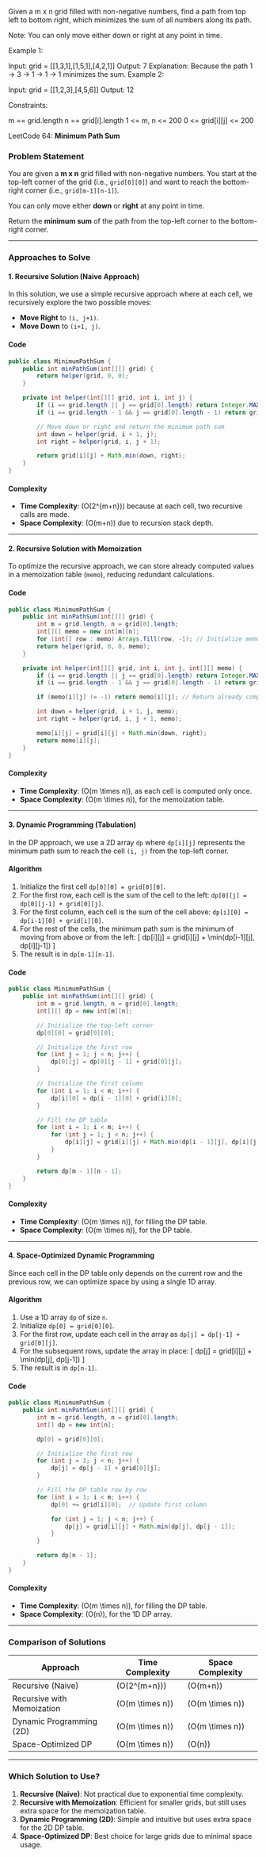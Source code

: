 Given a m x n grid filled with non-negative numbers, find a path from top left to bottom right, which minimizes the sum of all numbers along its path.

Note: You can only move either down or right at any point in time.



Example 1:


Input: grid = [[1,3,1],[1,5,1],[4,2,1]]
Output: 7
Explanation: Because the path 1 → 3 → 1 → 1 → 1 minimizes the sum.
Example 2:

Input: grid = [[1,2,3],[4,5,6]]
Output: 12


Constraints:

m == grid.length
n == grid[i].length
1 <= m, n <= 200
0 <= grid[i][j] <= 200

LeetCode 64: **Minimum Path Sum**

### **Problem Statement**
You are given a **m x n** grid filled with non-negative numbers. You start at the top-left corner of the grid (i.e., `grid[0][0]`) and want to reach the bottom-right corner (i.e., `grid[m-1][n-1]`).

You can only move either **down** or **right** at any point in time.

Return the **minimum sum** of the path from the top-left corner to the bottom-right corner.

---

### **Approaches to Solve**

#### **1. Recursive Solution (Naive Approach)**

In this solution, we use a simple recursive approach where at each cell, we recursively explore the two possible moves:
- **Move Right** to `(i, j+1)`.
- **Move Down** to `(i+1, j)`.

#### **Code**
```java
public class MinimumPathSum {
    public int minPathSum(int[][] grid) {
        return helper(grid, 0, 0);
    }

    private int helper(int[][] grid, int i, int j) {
        if (i == grid.length || j == grid[0].length) return Integer.MAX_VALUE; // Out of bounds
        if (i == grid.length - 1 && j == grid[0].length - 1) return grid[i][j]; // Reached bottom-right corner

        // Move down or right and return the minimum path sum
        int down = helper(grid, i + 1, j);
        int right = helper(grid, i, j + 1);

        return grid[i][j] + Math.min(down, right);
    }
}
```

#### **Complexity**
- **Time Complexity**: \(O(2^{m+n})\) because at each cell, two recursive calls are made.
- **Space Complexity**: \(O(m+n)\) due to recursion stack depth.

---

#### **2. Recursive Solution with Memoization**

To optimize the recursive approach, we can store already computed values in a memoization table (`memo`), reducing redundant calculations.

#### **Code**
```java
public class MinimumPathSum {
    public int minPathSum(int[][] grid) {
        int m = grid.length, n = grid[0].length;
        int[][] memo = new int[m][n];
        for (int[] row : memo) Arrays.fill(row, -1); // Initialize memo table
        return helper(grid, 0, 0, memo);
    }

    private int helper(int[][] grid, int i, int j, int[][] memo) {
        if (i == grid.length || j == grid[0].length) return Integer.MAX_VALUE;
        if (i == grid.length - 1 && j == grid[0].length - 1) return grid[i][j];

        if (memo[i][j] != -1) return memo[i][j]; // Return already computed value

        int down = helper(grid, i + 1, j, memo);
        int right = helper(grid, i, j + 1, memo);

        memo[i][j] = grid[i][j] + Math.min(down, right);
        return memo[i][j];
    }
}
```

#### **Complexity**
- **Time Complexity**: \(O(m \times n)\), as each cell is computed only once.
- **Space Complexity**: \(O(m \times n)\), for the memoization table.

---

#### **3. Dynamic Programming (Tabulation)**

In the DP approach, we use a 2D array `dp` where `dp[i][j]` represents the minimum path sum to reach the cell `(i, j)` from the top-left corner.

#### **Algorithm**
1. Initialize the first cell `dp[0][0] = grid[0][0]`.
2. For the first row, each cell is the sum of the cell to the left: `dp[0][j] = dp[0][j-1] + grid[0][j]`.
3. For the first column, each cell is the sum of the cell above: `dp[i][0] = dp[i-1][0] + grid[i][0]`.
4. For the rest of the cells, the minimum path sum is the minimum of moving from above or from the left:
   \[
   dp[i][j] = grid[i][j] + \min(dp[i-1][j], dp[i][j-1])
   \]
5. The result is in `dp[m-1][n-1]`.

#### **Code**
```java
public class MinimumPathSum {
    public int minPathSum(int[][] grid) {
        int m = grid.length, n = grid[0].length;
        int[][] dp = new int[m][n];

        // Initialize the top-left corner
        dp[0][0] = grid[0][0];

        // Initialize the first row
        for (int j = 1; j < n; j++) {
            dp[0][j] = dp[0][j - 1] + grid[0][j];
        }

        // Initialize the first column
        for (int i = 1; i < m; i++) {
            dp[i][0] = dp[i - 1][0] + grid[i][0];
        }

        // Fill the DP table
        for (int i = 1; i < m; i++) {
            for (int j = 1; j < n; j++) {
                dp[i][j] = grid[i][j] + Math.min(dp[i - 1][j], dp[i][j - 1]);
            }
        }

        return dp[m - 1][n - 1];
    }
}
```

#### **Complexity**
- **Time Complexity**: \(O(m \times n)\), for filling the DP table.
- **Space Complexity**: \(O(m \times n)\), for the DP table.

---

#### **4. Space-Optimized Dynamic Programming**

Since each cell in the DP table only depends on the current row and the previous row, we can optimize space by using a single 1D array.

#### **Algorithm**
1. Use a 1D array `dp` of size `n`.
2. Initialize `dp[0] = grid[0][0]`.
3. For the first row, update each cell in the array as `dp[j] = dp[j-1] + grid[0][j]`.
4. For the subsequent rows, update the array in place:
   \[
   dp[j] = grid[i][j] + \min(dp[j], dp[j-1])
   \]
5. The result is in `dp[n-1]`.

#### **Code**
```java
public class MinimumPathSum {
    public int minPathSum(int[][] grid) {
        int m = grid.length, n = grid[0].length;
        int[] dp = new int[n];

        dp[0] = grid[0][0];

        // Initialize the first row
        for (int j = 1; j < n; j++) {
            dp[j] = dp[j - 1] + grid[0][j];
        }

        // Fill the DP table row by row
        for (int i = 1; i < m; i++) {
            dp[0] += grid[i][0];  // Update first column

            for (int j = 1; j < n; j++) {
                dp[j] = grid[i][j] + Math.min(dp[j], dp[j - 1]);
            }
        }

        return dp[n - 1];
    }
}
```

#### **Complexity**
- **Time Complexity**: \(O(m \times n)\), for filling the DP table.
- **Space Complexity**: \(O(n)\), for the 1D DP array.

---

### **Comparison of Solutions**

| **Approach**                | **Time Complexity** | **Space Complexity** |
|-----------------------------|---------------------|-----------------------|
| Recursive (Naive)           | \(O(2^{m+n})\)      | \(O(m+n)\)            |
| Recursive with Memoization  | \(O(m \times n)\)   | \(O(m \times n)\)     |
| Dynamic Programming (2D)    | \(O(m \times n)\)   | \(O(m \times n)\)     |
| Space-Optimized DP          | \(O(m \times n)\)   | \(O(n)\)              |

---

### **Which Solution to Use?**
1. **Recursive (Naive)**: Not practical due to exponential time complexity.
2. **Recursive with Memoization**: Efficient for smaller grids, but still uses extra space for the memoization table.
3. **Dynamic Programming (2D)**: Simple and intuitive but uses extra space for the 2D DP table.
4. **Space-Optimized DP**: Best choice for large grids due to minimal space usage.